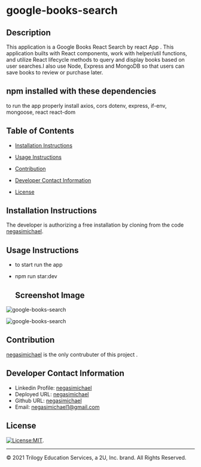 # google-books-search 

## Description
This  application is a Google Books React Search by react App .
This application builts with React components, work with helper/util functions, and utilize React lifecycle methods to query and display books based on user searches.I also use Node, Express and MongoDB so that users can save books to review or purchase later.

## npm installed with these dependencies
 to run the app properly  install
    axios,
    cors dotenv,
    express,
    if-env,
    mongoose,
     react react-dom

   ## Table of Contents
   * [Installation Instructions](#installation-instructions)
   
   * [Usage Instructions](#usage-instructions)
   
   * [Contribution](#contribution)
   
   * [Developer Contact Information](#Developer-Contact-Information)
     
  * [License](#license)


  ## Installation Instructions
The developer is authorizing a free installation by cloning from the code [negasimichael](https://github.com/negasimichael/google-books-search).
   
   ## Usage Instructions

 * to start run the app
* npm run star:dev
 
   ## Screenshot Image
   
![google-books-search](../../utils/Images/google-books1.png)

![google-books-search](#)

## Contribution
  [negasimichael](https://github.com/negasimichael/google-books-search) is the only contrubuter of this project .

   ## Developer Contact Information
  * Linkedin Profile: [negasimichael](https://www.linkedin.com/feed/)
  * Deployed URL: [negasimichael](https://intense-escarpment-86124.herokuapp.com/)
  * Github URL: [negasimichael](https://github.com/negasimichael/google-books-search)
  * Email: negasimichael1@gmail.com
  
## License
   [![License:MIT](https://img.shields.io/badge/License-MIT-yellow.svg)](https://opensource.org/licenses/MIT).
 
 ------------------------------------------------------------------------------
© 2021 Trilogy Education Services, a 2U, Inc. brand. All Rights Reserved.
